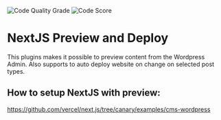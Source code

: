 ![Code Quality Grade](https://www.code-inspector.com/project/13311/score/svg)
![Code Score](https://www.code-inspector.com/project/13311/status/svg)

# NextJS Preview and Deploy
This plugins makes it possible to preview content from the Wordpress Admin.
Also supports to auto deploy website on change on selected post types.

## How to setup NextJS with preview:
https://github.com/vercel/next.js/tree/canary/examples/cms-wordpress


